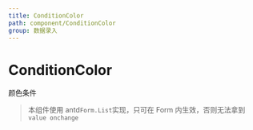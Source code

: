 ```yaml
---
title: ConditionColor
path: component/ConditionColor
group: 数据录入
---
```


# ConditionColor

颜色条件

> 本组件使用 antd`Form.List`实现，只可在 Form 内生效，否则无法拿到`value onchange`

<code src="./demo/Basic.tsx"></code>

